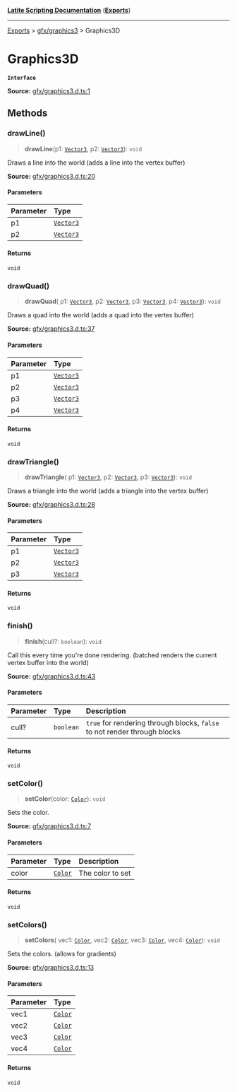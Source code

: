 [**Latite Scripting Documentation**](../../README.md) ([**Exports**](../../exports.md))

---

[Exports](../../exports.md) > [gfx/graphics3](../index.md) > Graphics3D

# Graphics3D

**`Interface`**

**Source:** [gfx/graphics3.d.ts:1](https://github.com/LatiteScripting/latitescripting.github.io/blob/a4de419/definitions/gfx/graphics3.d.ts#L1)

## Methods

### drawLine()

> **drawLine**(p1: [`Vector3`](../../module.gfx_graphics/classes/class.Vector3.md), p2: [`Vector3`](../../module.gfx_graphics/classes/class.Vector3.md)): `void`

Draws a line into the world (adds a line into the vertex buffer)

**Source:** [gfx/graphics3.d.ts:20](https://github.com/LatiteScripting/latitescripting.github.io/blob/a4de419/definitions/gfx/graphics3.d.ts#L20)

#### Parameters

| Parameter | Type                                                            |
| :-------- | :-------------------------------------------------------------- |
| p1        | [`Vector3`](../../module.gfx_graphics/classes/class.Vector3.md) |
| p2        | [`Vector3`](../../module.gfx_graphics/classes/class.Vector3.md) |

#### Returns

`void`

### drawQuad()

> **drawQuad**(
> p1: [`Vector3`](../../module.gfx_graphics/classes/class.Vector3.md),
> p2: [`Vector3`](../../module.gfx_graphics/classes/class.Vector3.md),
> p3: [`Vector3`](../../module.gfx_graphics/classes/class.Vector3.md),
> p4: [`Vector3`](../../module.gfx_graphics/classes/class.Vector3.md)): `void`

Draws a quad into the world (adds a quad into the vertex buffer)

**Source:** [gfx/graphics3.d.ts:37](https://github.com/LatiteScripting/latitescripting.github.io/blob/a4de419/definitions/gfx/graphics3.d.ts#L37)

#### Parameters

| Parameter | Type                                                            |
| :-------- | :-------------------------------------------------------------- |
| p1        | [`Vector3`](../../module.gfx_graphics/classes/class.Vector3.md) |
| p2        | [`Vector3`](../../module.gfx_graphics/classes/class.Vector3.md) |
| p3        | [`Vector3`](../../module.gfx_graphics/classes/class.Vector3.md) |
| p4        | [`Vector3`](../../module.gfx_graphics/classes/class.Vector3.md) |

#### Returns

`void`

### drawTriangle()

> **drawTriangle**(
> p1: [`Vector3`](../../module.gfx_graphics/classes/class.Vector3.md),
> p2: [`Vector3`](../../module.gfx_graphics/classes/class.Vector3.md),
> p3: [`Vector3`](../../module.gfx_graphics/classes/class.Vector3.md)): `void`

Draws a triangle into the world (adds a triangle into the vertex buffer)

**Source:** [gfx/graphics3.d.ts:28](https://github.com/LatiteScripting/latitescripting.github.io/blob/a4de419/definitions/gfx/graphics3.d.ts#L28)

#### Parameters

| Parameter | Type                                                            |
| :-------- | :-------------------------------------------------------------- |
| p1        | [`Vector3`](../../module.gfx_graphics/classes/class.Vector3.md) |
| p2        | [`Vector3`](../../module.gfx_graphics/classes/class.Vector3.md) |
| p3        | [`Vector3`](../../module.gfx_graphics/classes/class.Vector3.md) |

#### Returns

`void`

### finish()

> **finish**(cull?: `boolean`): `void`

Call this every time you're done rendering. (batched renders the current vertex buffer into the world)

**Source:** [gfx/graphics3.d.ts:43](https://github.com/LatiteScripting/latitescripting.github.io/blob/a4de419/definitions/gfx/graphics3.d.ts#L43)

#### Parameters

| Parameter | Type      | Description                                                               |
| :-------- | :-------- | :------------------------------------------------------------------------ |
| cull?     | `boolean` | `true` for rendering through blocks, `false` to not render through blocks |

#### Returns

`void`

### setColor()

> **setColor**(color: [`Color`](../../module.gfx_graphics/classes/class.Color.md)): `void`

Sets the color.

**Source:** [gfx/graphics3.d.ts:7](https://github.com/LatiteScripting/latitescripting.github.io/blob/a4de419/definitions/gfx/graphics3.d.ts#L7)

#### Parameters

| Parameter | Type                                                        | Description      |
| :-------- | :---------------------------------------------------------- | :--------------- |
| color     | [`Color`](../../module.gfx_graphics/classes/class.Color.md) | The color to set |

#### Returns

`void`

### setColors()

> **setColors**(
> vec1: [`Color`](../../module.gfx_graphics/classes/class.Color.md),
> vec2: [`Color`](../../module.gfx_graphics/classes/class.Color.md),
> vec3: [`Color`](../../module.gfx_graphics/classes/class.Color.md),
> vec4: [`Color`](../../module.gfx_graphics/classes/class.Color.md)): `void`

Sets the colors. (allows for gradients)

**Source:** [gfx/graphics3.d.ts:13](https://github.com/LatiteScripting/latitescripting.github.io/blob/a4de419/definitions/gfx/graphics3.d.ts#L13)

#### Parameters

| Parameter | Type                                                        |
| :-------- | :---------------------------------------------------------- |
| vec1      | [`Color`](../../module.gfx_graphics/classes/class.Color.md) |
| vec2      | [`Color`](../../module.gfx_graphics/classes/class.Color.md) |
| vec3      | [`Color`](../../module.gfx_graphics/classes/class.Color.md) |
| vec4      | [`Color`](../../module.gfx_graphics/classes/class.Color.md) |

#### Returns

`void`
